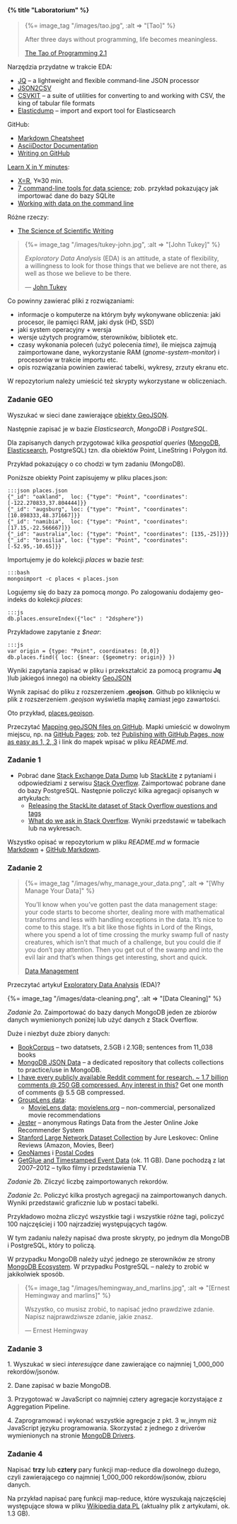 #### {% title "Laboratorium" %}

<blockquote>
 {%= image_tag "/images/tao.jpg", :alt => "[Tao]" %}
 <p>
   After three days without programming, life becomes meaningless.
 </p>
 <p class="author"><a href="http://www.canonical.org/~kragen/tao-of-programming.html">The Tao of Programming 2.1</a></p>
</blockquote>

Narzędzia przydatne w trakcie EDA:

* [JQ](http://stedolan.github.io/jq/) –
  a lightweight and flexible command-line JSON processor
* [JSON2CSV](https://github.com/jehiah/json2csv)
* [CSVKIT](http://csvkit.readthedocs.org/en/latest/) –
  a suite of utilities for converting to and working with CSV,
  the king of tabular file formats
* [Elasticdump](https://github.com/taskrabbit/elasticsearch-dump) –
  import and export tool for Elasticsearch

GitHub:

* [Markdown Cheatsheet](https://github.com/adam-p/markdown-here/wiki/Markdown-Cheatsheet)
* [AsciiDoctor Documentation](http://asciidoctor.org/docs)
* [Writing on GitHub](https://help.github.com/articles/writing-on-github/)

[Learn X in Y minutes](http://learnxinyminutes.com/):

* [X=R](http://learnxinyminutes.com/docs/r/), Y≈30 min.
* [7 command-line tools for data science](http://jeroenjanssens.com/2013/09/19/seven-command-line-tools-for-data-science.html);
  zob. przykład pokazujący jak importować dane do bazy SQLite
* [Working with data on the command line](http://www.datamazing.co.uk/2014/01/25/working-with-data-on-the-command-line)

Różne rzeczy:

* [The Science of Scientific Writing](http://www.americanscientist.org/issues/id.877,y.0,no.,content.true,page.1,css.print/issue.aspx)

<blockquote>
 {%= image_tag "/images/tukey-john.jpg", :alt => "[John Tukey]" %}
 <p>
  <i>Exploratory Data Analysis</i> (EDA) is an attitude, a state of flexibility,
  a willingness to look for those things that we believe are not there,
  as well as those we believe to be there.
 </p>
 <p class="author">— <a href="http://en.wikipedia.org/wiki/John_Tukey">John Tukey</a></p>
</blockquote>

Co powinny zawierać pliki z rozwiązaniami:

* informacje o komputerze na którym były wykonywane obliczenia: jaki procesor,
 ile pamięci RAM, jaki dysk (HD, SSD)
* jaki system operacyjny + wersja
* wersje użytych programów, sterowników, bibliotek etc.
* czasy wykonania poleceń (użyć polecenia _time_), ile miejsca
 zajmują zaimportowane dane, wykorzystanie RAM (_gnome-system-monitor_)
 i procesorów w trakcie importu etc.
* opis rozwiązania powinien zawierać tabelki, wykresy, zrzuty ekranu etc.

W repozytorium należy umieścić też skrypty wykorzystane w obliczeniach.


### Zadanie GEO

Wyszukać w sieci dane zawierające
[obiekty GeoJSON](http://geojson.org/geojson-spec.html#examples).

Następnie zapisać je w bazie *Elasticsearch*, *MongoDB* i *PostgreSQL*.

Dla zapisanych danych przygotować kilka _geospatial queries_
([MongoDB](http://docs.mongodb.org/manual/reference/operator/query-geospatial/),
[Elasticsearch](https://www.elastic.co/guide/en/elasticsearch/guide/master/geoloc.html),
PostgreSQL) tzn. dla obiektów Point, LineString i Polygon itd.

Przykład pokazujący o co chodzi w tym zadaniu (MongoDB).

Poniższe obiekty Point zapisujemy w pliku places.json:

    :::json places.json
    {"_id": "oakland",  loc: {"type": "Point", "coordinates": [-122.270833,37.804444]}}
    {"_id": "augsburg", loc: {"type": "Point", "coordinates": [10.898333,48.371667]}}
    {"_id": "namibia",  loc: {"type": "Point", "coordinates": [17.15,-22.566667]}}
    {"_id": "australia",loc: {"type": "Point", "coordinates": [135,-25]}}}
    {"_id": "brasilia", loc: {"type": "Point", "coordinates": [-52.95,-10.65]}}

Importujemy je do kolekcji *places* w bazie *test*:

    :::bash
    mongoimport -c places < places.json

Logujemy się do bazy za pomocą *mongo*. Po zalogowaniu
dodajemy geo-indeks do kolekcji *places*:

    :::js
    db.places.ensureIndex({"loc" : "2dsphere"})

Przykładowe zapytanie z *$near*:

    :::js
    var origin = {type: "Point", coordinates: [0,0]}
    db.places.find({ loc: {$near: {$geometry: origin}} })

Wyniki zapytania zapisać w pliku i przekształcić
za pomocą programu **Jq** )lub jakiegoś innego)
na obiekty [GeoJSON](http://geojson.org/geojson-spec.html)

Wynik zapisać do pliku z rozszerzeniem **.geojson**. Github po kliknięciu
w plik z rozszerzeniem _.geojson_ wyświetla mapkę zamiast jego zawartości.

Oto przykład,
[places.geojson](https://github.com/nosql/aggregations-3/blob/master/data/wbzyl/places.geojson).

Przeczytać [Mapping geoJSON files on GitHub](https://help.github.com/articles/mapping-geojson-files-on-github/).
Mapki umieścić w dowolnym miejscu, np. na [GitHub Pages](https://pages.github.com/);
zob. też [Publishing with GitHub Pages, now as easy as 1, 2, 3](https://github.com/blog/2289-publishing-with-github-pages-now-as-easy-as-1-2-3)
i link do mapek wpisać w pliku _README.md_.


### Zadanie 1

* Pobrać dane [Stack Exchange Data Dump](https://archive.org/details/stackexchange)
 lub [StackLite](https://github.com/dgrtwo/StackLite)
 z pytaniami i odpowiedziami z serwisu
 [Stack Overflow](http://stackoverflow.com).
 Zaimportować pobrane dane do bazy PostgreSQL.
 Następnie policzyć kilka agregacji opisanych w artykułach:
  - [Releasing the StackLite dataset of Stack Overflow questions and tags](http://varianceexplained.org/r/stack-lite/)
  - [What do we ask in Stack Overflow](http://jkunst.com/r/what-do-we-ask-in-stackoverflow/).
  Wyniki przedstawić w tabelkach lub na wykresach.

Wszystko opisać w repozytorium w pliku _README.md_ w formacie [Markdown](https://daringfireball.net/projects/markdown/syntax) + [GitHub Markdown](https://guides.github.com/features/mastering-markdown/).


### Zadanie 2

<blockquote>
 {%= image_tag "/images/why_manage_your_data.png", :alt => "[Why Manage Your Data]" %}
 <p>
  You’ll know when you’ve gotten past the data management stage: your
 code starts to become shorter, dealing more with mathematical
 transforms and less with handling exceptions in the data. It’s nice
 to come to this stage. It’s a bit like those fights in Lord of the
 Rings, where you spend a lot of time crossing the murky swamp full of
 nasty creatures, which isn’t that much of a challenge, but you could
 die if you don’t pay attention. Then you get out of the swamp and
 into the evil lair and that’s when things get interesting, short and
 quick.
 </p>
 <p class="author"><a href="http://kaushikghose.wordpress.com/2013/09/26/data-management/">Data Management</a></p>
</blockquote>

Przeczytać artykuł [Exploratory Data Analysis](http://en.wikipedia.org/wiki/Exploratory_Data_Analysis) (EDA)?

{%= image_tag "/images/data-cleaning.png", :alt => "[Data Cleaning]" %}

<!--
Data sharing:

* [How to share data with a statistician](https://github.com/jtleek/datasharing)

Na [Kaggle](https://www.kaggle.com/) znajdziemy dużo interesujących danych.
W sierpniu 2013 Facebook ogłosił konkurs
[Identify keywords and tags from millions of text questions](https://www.kaggle.com/c/facebook-recruiting-iii-keyword-extraction).
Skorzystamy z danych udostępnionych na ten konkurs przez
[Stack Exchange](http://stackexchange.com/):

* [Train.zip](https://www.kaggle.com/c/facebook-recruiting-iii-keyword-extraction/download/Train.zip) – 2.19 GB

Archiwum *Train.zip* zawiera plik *Train.csv* (6.8 GB).
Każdy rekord zawiera cztery pola `"Id","Title","Body","Tags"`:

* `Id` – Unique identifier for each question
* `Title` – The question's title
* `Body` – The body of the question
* `Tags` – The tags associated with the question (all lowercase, should not contain tabs '\t' or ampersands '&')

Przykładowy rekord CSV z pliku *Train.csv*:

    :::csv
    "2","How can I prevent firefox from closing when I press ctrl-w",
    "<p>In my favorite editor […]</p>

    <p>Rene</p>
    ","firefox"

Do testowania swoich rozwiązań można skorzystać ze 101 JSON–ów
[fb101.json](https://github.com/nosql/aggregations-3/blob/master/data/wbzyl/fb101.json).
Wybrałem je losowo po zapisaniu rekordów z *Train.csv* w bazie MongoDB.

   ☀☀☀

* Przykład EDA – konkurs
  [Kaggle bulldozers: Basic cleaning](http://danielfrg.github.io/blog/2013/03/07/kaggle-bulldozers-basic-cleaning/),<br>
  [nagroda dla najlepszego rozwiązania $10,000](http://www.kaggle.com/c/bluebook-for-bulldozers/data)
* Interesujące dane –
  [Detecting Insults in Social Commentary](http://www.kaggle.com/c/detecting-insults-in-social-commentary/),<br>
  [3948 rekordów](http://www.kaggle.com/c/detecting-insults-in-social-commentary/data);
  zob. też Andreas Mueller [Machine Learning with scikit-learn](http://amueller.github.io/sklearn_tutorial/)


2013-09-27T13:04:45.582+0200 check 9 6034196
2013-09-27T13:04:45.689+0200

no. of rows: 6,034,195
min. value for Id: 1
max. value for Id: 6,034,195
no. of unique tags: 42,048
no. of occurrences of tags: 17,409,994
max. no. of tags/question: 5
avg. no. of tags/question: 2.89

% of questions with specified no. of tags:

1 : 13.76
2 : 26.65
3 : 28.65
4 : 19.1

PostgreSQL:

create table RAW_TRAIN(ID BIGINT PRIMARY KEY, TITLE TEXT, BODY TEXT, TAGS TEXT);
copy RAW_TEST from '/home/wbzyl/NN/Facebook-Kaggle/train.csv' csv header;

Do czyszczenia danych, jeśli okaże się to konieczne,
można użyć jednego z tych narzędzi:
[Google Refine](http://code.google.com/p/google-refine/) lub
[Data Wrangler](http://vis.stanford.edu/wrangler/).

Szczególnie polecam obejrzenie tych trzech krótkich filmów:
[Intro 1](http://www.youtube.com/watch?v=B70J_H_zAWM),
[Intro 2](http://www.youtube.com/watch?v=cO8NVCs_Ba0),
[Intro 3](https://www.youtube.com/watch?v=5tsyz3ibYzk).

Również rozwiązania tego zadania należy przygotować jako
[pull request](https://help.github.com/articles/using-pull-requests)
repozytorium [aggregations-3](https://github.com/nosql/aggregations-3).<br>

Na wyższą ocenę należy zoptymizować agregacje.
Na przykład tak jak to opisano w artykule Paula Done’a,
[How to speed up MongoDB Aggregation using Parallelisation](http://pauldone.blogspot.com/2014/03/mongoparallelaggregation.html).

-->

*Zadanie 2a.* Zaimportować do bazy danych MongoDB
jeden ze zbiorów danych wymienionych poniżej lub użyć
danych z Stack Overflow.

Duże i niezbyt duże zbiory danych:

* [BookCorpus](http://www.cs.toronto.edu/~mbweb) – two datatsets, 2.5GB i 2.1GB;
  sentences from 11_038 books
* [MongoDB JSON Data](https://github.com/ozlerhakan/mongodb-json-files) –
  a dedicated repository that collects collections to practice/use in MongoDB.
* [I have every publicly available Reddit comment for research. ~ 1.7 billion
  comments @ 250 GB compressed. Any interest in this?](https://www.reddit.com/r/datasets/comments/3bxlg7/i_have_every_publicly_available_reddit_comment)
  Get one month of comments @ 5.5 GB compressed.
* [GroupLens data](http://grouplens.org/datasets):
  - [MovieLens data](http://grouplens.org/datasets/movielens);
  [movielens.org](https://movielens.org) – non-commercial, personalized movie recommendations
* [Jester](http://www.ieor.berkeley.edu/~goldberg/jester-data/) –
  anonymous Ratings Data from the Jester Online Joke Recommender System
* [Stanford Large Network Dataset Collection](https://snap.stanford.edu/data/)
  by Jure Leskovec: Online Reviews (Amazon, Movies, Beer)
* [GeoNames](http://www.geonames.org/export/) i [Postal Codes](http://www.geonames.org/postal-codes/)
* [GetGlue and Timestamped Event Data](http://getglue-data.s3.amazonaws.com/getglue_sample.tar.gz)
  (ok. 11 GB). Dane pochodzą z lat 2007–2012 – tylko filmy i przedstawienia TV.


*Zadanie 2b.* Zliczyć liczbę zaimportowanych rekordów.

*Zadanie 2c.* Policzyć kilka prostych agregacji na zaimportowanych danych.
Wyniki przedstawić graficznie lub w postaci tabelki.

Przykładowo można zliczyć wszystkie tagi i wszystkie różne tagi, policzyć 100
najczęściej i 100 najrzadziej występujących tagów.

W tym zadaniu należy napisać dwa proste skrypty,
po jednym dla MongoDB i PostgreSQL, który to policzą.

W przypadku MongoDB należy użyć jednego ze sterowników
ze strony [MongoDB Ecosystem](http://docs.mongodb.org/ecosystem/).
W przypadku PostgreSQL – należy to zrobić w jakikolwiek sposób.


<blockquote>
 {%= image_tag "/images/hemingway_and_marlins.jpg", :alt => "[Ernest Hemingway and marlins]" %}
 <p>
  Wszystko, co musisz zrobić, to napisać jedno prawdziwe zdanie.
  Napisz najprawdziwsze zdanie, jakie znasz.
 </p>
 <p class="author">— Ernest Hemingway</p>
</blockquote>

### Zadanie 3

1\. Wyszukać w sieci *interesujące* dane zawierające co najmniej 1_000_000 rekordów/jsonów.

2\. Dane zapisać w bazie MongoDB.

3\. Przygotować w JavaScript co najmniej cztery agregacje korzystające
 z Aggregation Pipeline.

4\. Zaprogramować i wykonać wszystkie agregacje z pkt. 3 w_innym
 niż JavaScript języku programowania. Skorzystać z jednego z driverów
 wymienionych na stronie [MongoDB Drivers](http://docs.mongodb.org/ecosystem/drivers/).


### Zadanie 4

Napisać **trzy** lub **cztery** pary funkcji map-reduce dla dowolnego dużego,
czyli zawierającego co najmniej 1_000_000 rekordów/jsonów, zbioru danych.

Na przykład napisać parę funkcji map-reduce, które wyszukają najczęściej
występujące słowa w pliku [Wikipedia data
PL](http://dumps.wikimedia.org/plwiki/) (aktualny plik z artykułami, ok. 1.3
GB).
